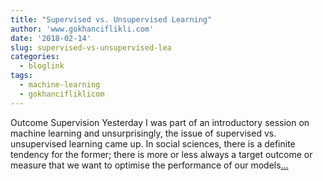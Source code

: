 ```yaml
---
title: "Supervised vs. Unsupervised Learning"
author: 'www.gokhanciflikli.com'
date: '2018-02-14'
slug: supervised-vs-unsupervised-lea
categories:
  - bloglink
tags:
  - machine-learning
  - gokhancifliklicom
---
```


Outcome Supervision Yesterday I was part of an introductory session on machine learning and unsurprisingly, the issue of supervised vs. unsupervised learning came up. In social sciences, there is a definite tendency for the former; there is more or less always a target outcome or measure that we want to optimise the performance of our models[... <i class="fas fa-external-link-alt"></i>](https://www.gokhan.io/post/learning-brexit/)

